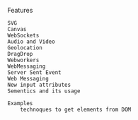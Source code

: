 Features
    
    SVG
    Canvas
    WebSockets
    Audio and Video
    Geolocation
    DragDrop
    Webworkers
    WebMessaging
    Server Sent Event
    Web Messaging
    New input attributes
    Sementics and its usage
    
    Examples
        technoques to get elements from DOM